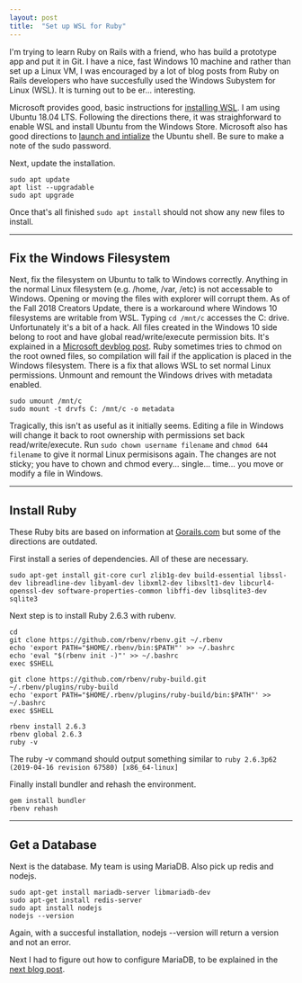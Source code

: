 ```yaml
---
layout: post
title:  "Set up WSL for Ruby"
---
```


I'm trying to learn Ruby on Rails with a friend, who has build a prototype app and put it in Git. I have a nice, fast Windows 10 machine and rather than set up a Linux VM, I was encouraged by a lot of blog posts from Ruby on Rails developers who have succesfully used the Windows Subystem for Linux (WSL). It is turning out to be er... interesting.

Microsoft provides good, basic instructions for [installing WSL](https://docs.microsoft.com/en-us/windows/wsl/install-win10). I am using Ubuntu 18.04 LTS. Following the directions there, it was straighforward to enable WSL and install Ubuntu from the Windows Store. Microsoft also has good directions to [launch and intialize](https://docs.microsoft.com/en-us/windows/wsl/initialize-distro) the Ubuntu shell. Be sure to make a note of the sudo password.

Next, update the installation.
```
sudo apt update
apt list --upgradable
sudo apt upgrade
```
Once that's all finished
`sudo apt install`
should not show any new files to install.

---
## Fix the Windows Filesystem
Next, fix the filesystem on Ubuntu to talk to Windows correctly. Anything in the normal Linux filesystem (e.g. /home, /var, /etc) is not accessable to Windows. Opening or moving the files with explorer will corrupt them. As of the Fall 2018 Creators Update, there is a workaround where Windows 10 filesystems are writable from WSL. Typing `cd /mnt/c` accesses the C: drive. Unfortunately it's a bit of a hack. All files created in the Windows 10 side belong to root and have global read/write/execute permission bits. It's explained in a [Microsoft devblog post](https://devblogs.microsoft.com/commandline/chmod-chown-wsl-improvements/). Ruby sometimes tries to chmod on the root owned files, so compilation will fail if the application is placed in the Windows filesystem. There is a fix that allows WSL to set normal Linux permissions. Unmount and remount the Windows drives with metadata enabled.
```
sudo umount /mnt/c
sudo mount -t drvfs C: /mnt/c -o metadata
```
Tragically, this isn't as useful as it initially seems. Editing a file in Windows will change it back to root ownership with permissions set back read/write/execute. Run `sudo chown username filename` and `chmod 644 filename` to give it normal Linux permisisons again. The changes are not sticky; you have to chown and chmod every... single... time... you move or modify a file in Windows.

---
## Install Ruby

These Ruby bits are based on information at [Gorails.com](https://gorails.com/setup/windows/10) but some of the directions are outdated.

First install a series of dependencies. All of these are necessary.
```
sudo apt-get install git-core curl zlib1g-dev build-essential libssl-dev libreadline-dev libyaml-dev libxml2-dev libxslt1-dev libcurl4-openssl-dev software-properties-common libffi-dev libsqlite3-dev sqlite3
```

Next step is to install Ruby 2.6.3 with rubenv.
```
cd
git clone https://github.com/rbenv/rbenv.git ~/.rbenv
echo 'export PATH="$HOME/.rbenv/bin:$PATH"' >> ~/.bashrc
echo 'eval "$(rbenv init -)"' >> ~/.bashrc
exec $SHELL

git clone https://github.com/rbenv/ruby-build.git ~/.rbenv/plugins/ruby-build
echo 'export PATH="$HOME/.rbenv/plugins/ruby-build/bin:$PATH"' >> ~/.bashrc
exec $SHELL

rbenv install 2.6.3
rbenv global 2.6.3
ruby -v
```
The ruby -v command should output something similar to `ruby 2.6.3p62 (2019-04-16 revision 67580) [x86_64-linux]`

Finally install bundler and rehash the environment.
```
gem install bundler
rbenv rehash
```

---
## Get a Database
Next is the database. My team is using MariaDB. Also pick up redis and nodejs.
```
sudo apt-get install mariadb-server libmariadb-dev
sudo apt-get install redis-server
sudo apt install nodejs
nodejs --version
```
Again, with a succesful installation, nodejs --version will return a version and not an error.

Next I had to figure out how to configure MariaDB, to be explained in the [next blog post](MariaDB-Ubuntu-WSL.html).










